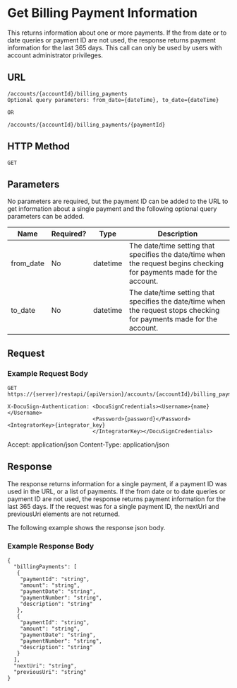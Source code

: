 # Get Billing Payment Information

This returns information about one or more payments.
If the from date or to date queries or payment ID are not used,
the response returns payment information for the last 365 days.
This call can only be used by users with account administrator privileges.

## URL

    /accounts/{accountId}/billing_payments
    Optional query parameters: from_date={dateTime}, to_date={dateTime}
    
    OR
    
    /accounts/{accountId}/billing_payments/{paymentId}

## HTTP Method

    GET

## Parameters

No parameters are required, but the payment ID can be added to the URL to get information about a single payment and the following optional query parameters can be added.

|Name|Required?|Type|Description|
|----|---------|----|-----------|
|from_date|No|datetime|The date/time setting that specifies the date/time when the request begins checking for payments made for the account.|
|to_date|No|datetime|The date/time setting that specifies the date/time when the request stops checking for payments made for the account.|

## Request

### Example Request Body

    GET https://{server}/restapi/{apiVersion}/accounts/{accountId}/billing_payments
    
    X-DocuSign-Authentication: <DocuSignCredentials><Username>{name}</Username>
                               <Password>{password}</Password><IntegratorKey>{integrator_key}
                               </IntegratorKey></DocuSignCredentials>
   
   Accept: application/json
   Content-Type: application/json

## Response

The response returns information for a single payment, if a payment ID was used in the URL,
or a list of payments. If the from date or to date queries or payment ID are not used,
the response returns payment information for the last 365 days. If the request was for a single payment ID,
the nextUri and previousUri elements are not returned.

The following example shows the response json body.

### Example Response Body

    {
      "billingPayments": [
       {
        "paymentId": "string",
        "amount": "string",
        "paymentDate": "string",
        "paymentNumber": "string",
        "description": "string"
       },
       {
        "paymentId": "string",
        "amount": "string",
        "paymentDate": "string",
        "paymentNumber": "string",
        "description": "string"
       }
      ],
      "nextUri": "string",
      "previousUri": "string"
    }
